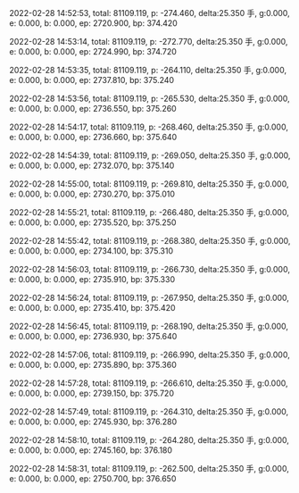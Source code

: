 2022-02-28 14:52:53, total: 81109.119, p: -274.460, delta:25.350 手, g:0.000, e: 0.000, b: 0.000, ep: 2720.900, bp: 374.420

2022-02-28 14:53:14, total: 81109.119, p: -272.770, delta:25.350 手, g:0.000, e: 0.000, b: 0.000, ep: 2724.990, bp: 374.720

2022-02-28 14:53:35, total: 81109.119, p: -264.110, delta:25.350 手, g:0.000, e: 0.000, b: 0.000, ep: 2737.810, bp: 375.240

2022-02-28 14:53:56, total: 81109.119, p: -265.530, delta:25.350 手, g:0.000, e: 0.000, b: 0.000, ep: 2736.550, bp: 375.260

2022-02-28 14:54:17, total: 81109.119, p: -268.460, delta:25.350 手, g:0.000, e: 0.000, b: 0.000, ep: 2736.660, bp: 375.640

2022-02-28 14:54:39, total: 81109.119, p: -269.050, delta:25.350 手, g:0.000, e: 0.000, b: 0.000, ep: 2732.070, bp: 375.140

2022-02-28 14:55:00, total: 81109.119, p: -269.810, delta:25.350 手, g:0.000, e: 0.000, b: 0.000, ep: 2730.270, bp: 375.010

2022-02-28 14:55:21, total: 81109.119, p: -266.480, delta:25.350 手, g:0.000, e: 0.000, b: 0.000, ep: 2735.520, bp: 375.250

2022-02-28 14:55:42, total: 81109.119, p: -268.380, delta:25.350 手, g:0.000, e: 0.000, b: 0.000, ep: 2734.100, bp: 375.310

2022-02-28 14:56:03, total: 81109.119, p: -266.730, delta:25.350 手, g:0.000, e: 0.000, b: 0.000, ep: 2735.910, bp: 375.330

2022-02-28 14:56:24, total: 81109.119, p: -267.950, delta:25.350 手, g:0.000, e: 0.000, b: 0.000, ep: 2735.410, bp: 375.420

2022-02-28 14:56:45, total: 81109.119, p: -268.190, delta:25.350 手, g:0.000, e: 0.000, b: 0.000, ep: 2736.930, bp: 375.640

2022-02-28 14:57:06, total: 81109.119, p: -266.990, delta:25.350 手, g:0.000, e: 0.000, b: 0.000, ep: 2735.890, bp: 375.360

2022-02-28 14:57:28, total: 81109.119, p: -266.610, delta:25.350 手, g:0.000, e: 0.000, b: 0.000, ep: 2739.150, bp: 375.720

2022-02-28 14:57:49, total: 81109.119, p: -264.310, delta:25.350 手, g:0.000, e: 0.000, b: 0.000, ep: 2745.930, bp: 376.280

2022-02-28 14:58:10, total: 81109.119, p: -264.280, delta:25.350 手, g:0.000, e: 0.000, b: 0.000, ep: 2745.160, bp: 376.180

2022-02-28 14:58:31, total: 81109.119, p: -262.500, delta:25.350 手, g:0.000, e: 0.000, b: 0.000, ep: 2750.700, bp: 376.650